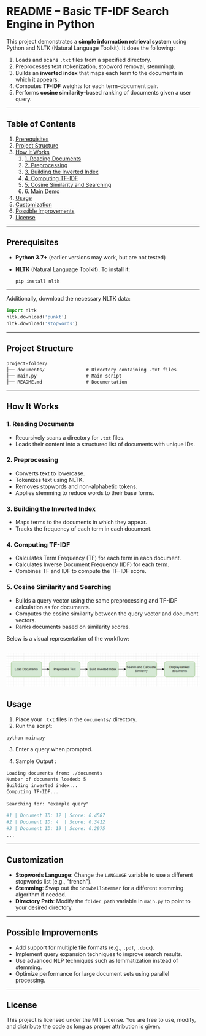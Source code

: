 # README – Basic TF-IDF Search Engine in Python

This project demonstrates a **simple information retrieval system** using Python and NLTK (Natural Language Toolkit). It does the following:

1. Loads and scans `.txt` files from a specified directory.
2. Preprocesses text (tokenization, stopword removal, stemming).
3. Builds an **inverted index** that maps each term to the documents in which it appears.
4. Computes **TF-IDF** weights for each term–document pair.
5. Performs **cosine similarity**–based ranking of documents given a user query.

---

## Table of Contents

1. [Prerequisites](#prerequisites)
2. [Project Structure](#project-structure)
3. [How It Works](#how-it-works)
   1. [1. Reading Documents](#1-reading-documents)
   2. [2. Preprocessing](#2-preprocessing)
   3. [3. Building the Inverted Index](#3-building-the-inverted-index)
   4. [4. Computing TF-IDF](#4-computing-tf-idf)
   5. [5. Cosine Similarity and Searching](#5-cosine-similarity-and-searching)
   6. [6. Main Demo](#6-main-demo)
4. [Usage](#usage)
5. [Customization](#customization)
6. [Possible Improvements](#possible-improvements)
7. [License](#license)

---

## Prerequisites

- **Python 3.7+** (earlier versions may work, but are not tested)
- **NLTK** (Natural Language Toolkit). To install it:

  ```bash
  pip install nltk
  ```

---

Additionally, download the necessary NLTK data:

```python
import nltk
nltk.download('punkt')
nltk.download('stopwords')
```

---

## Project Structure

```plaintext
project-folder/
├── documents/               # Directory containing .txt files
├── main.py                  # Main script
├── README.md                # Documentation
```

---

## How It Works

### 1. Reading Documents

- Recursively scans a directory for `.txt` files.
- Loads their content into a structured list of documents with unique IDs.

### 2. Preprocessing

- Converts text to lowercase.
- Tokenizes text using NLTK.
- Removes stopwords and non-alphabetic tokens.
- Applies stemming to reduce words to their base forms.

### 3. Building the Inverted Index

- Maps terms to the documents in which they appear.
- Tracks the frequency of each term in each document.

### 4. Computing TF-IDF

- Calculates Term Frequency (TF) for each term in each document.
- Calculates Inverse Document Frequency (IDF) for each term.
- Combines TF and IDF to compute the TF-IDF score.

### 5. Cosine Similarity and Searching

- Builds a query vector using the same preprocessing and TF-IDF calculation as for documents.
- Computes the cosine similarity between the query vector and document vectors.
- Ranks documents based on similarity scores.

Below is a visual representation of the workflow:

## ![Workflow Diagram](./images/workflow.png)

## Usage

1. Place your `.txt` files in the `documents/` directory.
2. Run the script:

```bash
python main.py
```

3. Enter a query when prompted.

4. Sample Output :

```plaintext
Loading documents from: ./documents
Number of documents loaded: 5
Building inverted index...
Computing TF-IDF...

Searching for: "example query"
```

```bash
#1 | Document ID: 12 | Score: 0.4587
#2 | Document ID: 4  | Score: 0.3412
#3 | Document ID: 19 | Score: 0.2975
...
```

---

## Customization

- **Stopwords Language**: Change the `LANGUAGE` variable to use a different stopwords list (e.g., "french").
- **Stemming**: Swap out the `SnowballStemmer` for a different stemming algorithm if needed.
- **Directory Path**: Modify the `folder_path` variable in `main.py` to point to your desired directory.

---

## Possible Improvements

- Add support for multiple file formats (e.g., `.pdf`, `.docx`).
- Implement query expansion techniques to improve search results.
- Use advanced NLP techniques such as lemmatization instead of stemming.
- Optimize performance for large document sets using parallel processing.

---

## License

This project is licensed under the MIT License. You are free to use, modify, and distribute the code as long as proper attribution is given.
